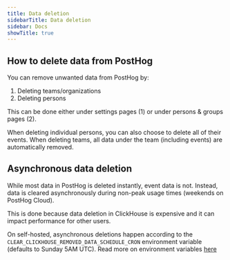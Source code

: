 ```yaml
---
title: Data deletion
sidebarTitle: Data deletion
sidebar: Docs
showTitle: true
---
```


## How to delete data from PostHog

You can remove unwanted data from PostHog by:
1. Deleting teams/organizations
2. Deleting persons

This can be done either under settings pages (1) or under persons & groups pages (2).

When deleting individual persons, you can also choose to delete all of their events. When deleting teams, all data under the team
(including events) are automatically removed.

## Asynchronous data deletion

While most data in PostHog is deleted instantly, event data is not. Instead, data is cleared asynchronously during non-peak usage times (weekends on PostHog Cloud).

This is done because data deletion in ClickHouse is expensive and it can impact performance for other users.

On self-hosted, asynchronous deletions happen according to the `CLEAR_CLICKHOUSE_REMOVED_DATA_SCHEDULE_CRON` environment variable (defaults to Sunday 5AM UTC). Read more on environment variables [here](/docs/self-host/configure/environment-variables)

